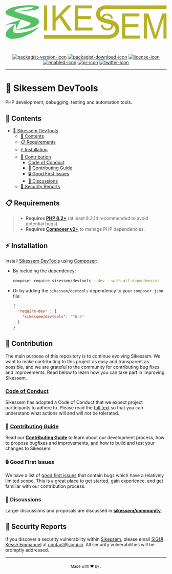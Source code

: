 <div align="center">

[![sikessem-logo]][sikessem-link]

<br/>

[![packagist-version-icon]][packagist-version-link]
[![packagist-download-icon]][packagist-download-link]
[![license-icon]][license-link]
[![enabled-icon]][enabled-link]
[![pr-icon]][pr-link]
[![twitter-icon]][twitter-link]

</div>

[sikessem-logo]: https://github.com/sikessem/art/blob/HEAD/images/sikessem.svg
[sikessem-link]: https://github.com/sikessem "Sikessem"

[enabled-icon]: https://img.shields.io/badge/DevTools-enabled-brightgreen.svg?style=flat
[enabled-link]: https://github.com/sikessem/devtools "DevTools enabled"

[packagist-version-icon]: https://img.shields.io/packagist/v/sikessem/devtools
[packagist-version-link]: https://packagist.org/packages/sikessem/devtools "Sikessem DevTools Releases"

[packagist-download-icon]: https://img.shields.io/packagist/dt/sikessem/devtools
[packagist-download-link]: https://packagist.org/packages/sikessem/devtools "Sikessem DevTools Downloads"

[pr-icon]: https://img.shields.io/badge/PRs-welcome-brightgreen.svg?color=brightgreen
[pr-link]: [contrib-link] "PRs welcome!"

[twitter-icon]: https://img.shields.io/twitter/follow/sikessem.svg?label=@sikessem_tweets
[twitter-link]: https://twitter.com/intent/follow?screen_name=sikessem_tweets "Ping Sikessem"

[license-icon]: https://img.shields.io/badge/license-MIT-blue.svg
[license-link]: https://github.com/sikessem/devtools/blob/HEAD/LICENSE "Sikessem DevTools License"
[conduct-link]: https://github.com/sikessem/.github/blob/HEAD/CODE_OF_CONDUCT.md
[contrib-link]: https://github.com/sikessem/.github/blob/HEAD/CONTRIBUTING.md
[discuss-link]: https://github.com/orgs/sikessem/discussions

***

# 🧪 Sikessem DevTools

PHP development, debugging, testing and automation tools.

## 🔖 Contents

- [🧪 Sikessem DevTools](#-sikessem-devtools)
  - [🔖 Contents](#-contents)
  - [📋 Requirements](#-requirements)
  - [⚡️ Installation](#️-installation)
  - [👏 Contribution](#-contribution)
    - [Code of Conduct](#code-of-conduct)
    - [👥 Contributing Guide](#-contributing-guide)
    - [🔒️ Good First Issues](#️-good-first-issues)
    - [💬 Discussions](#-discussions)
  - [🔐 Security Reports](#-security-reports)

## 📋 Requirements

> - **Requires [PHP 8.2+](https://php.net/releases/)** (at least 8.2.14 recommended to avoid potential bugs).
> - **Requires [Composer v2+](https://getcomposer.org/)** to manage PHP dependencies.

## ⚡️ Installation

Install [Sikessem DevTools](https://packagist.org/packages/sikessem/devtools) using [Composer](https://getcomposer.org/):

- By including the dependency:

  ```bash
  composer require sikessem/devtools --dev --with-all-dependencies
  ```

- Or by adding the `sikessem/devtools` dependency to your `composer.json` file:

  ```json
  {
    "require-dev" : {
      "sikessem/devtools": "^0.5"
    }
  }
  ```

## 👏 Contribution

The main purpose of this repository is to continue evolving Sikessem. We want to make contributing to this project as easy and transparent as possible, and we are grateful to the community for contributing bug fixes and improvements. Read below to learn how you can take part in improving Sikessem.

### [Code of Conduct][conduct-link]

Sikessem has adopted a Code of Conduct that we expect project participants to adhere to.
Please read the [full text][conduct-link] so that you can understand what actions will and will not be tolerated.

### 👥 [Contributing Guide][contrib-link]

Read our [**Contributing Guide**][contrib-link] to learn about our development process, how to propose bugfixes and improvements, and how to build and test your changes to Sikessem.

### 🔒️ Good First Issues

We have a list of [good first issues][gfi] that contain bugs which have a relatively limited scope. This is a great place to get started, gain experience, and get familiar with our contribution process.

[gfi]: https://github.com/sikessem/devtools/labels/good%20first%20issue

### 💬 Discussions

Larger discussions and proposals are discussed in [**sikessem/community**][discuss-link].

## 🔐 Security Reports

If you discover a security vulnerability within [Sikessem][sikessem-link], please email [SIGUI Kessé Emmanuel](https://sigui.ci/) at [contact@sigui.ci](mailto:contact@sigui.ci). All security vulnerabilities will be promptly addressed.

***

<div align="center"><sub>Made with ❤︎ by <a href="https://twitter.com/intent/follow?screen_name=siguici" style="content:url(https://img.shields.io/twitter/follow/siguici.svg?label=@siguici);margin-bottom:-6px">@siguici</a>.</sub></div>
